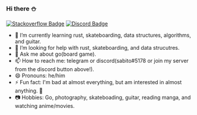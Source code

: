 ### Hi there ⛄

[![Stackoverflow Badge](https://img.shields.io/badge/-syohey-9cf?style=logo=stackoverflow?style=flat-square&logo=stackoverflow&link=https://stackoverflow.com/users/4909849/syohey&color=fef9ef&logoColor=red)](https://stackoverflow.com/users/4909849/syohey) [![Discord Badge](https://img.shields.io/badge/-tomodachi-9cf?style=logo=discord?style=flat-square&logo=discord&link=https://discord.gg/A54eTAcf&color=fef9ef&logoColor=4a4e69)](https://discord.gg/A54eTAcf)

- 🌱 I’m currently learning rust, skateboarding, data structures, algorithms, and guitar.
- 🤔 I’m looking for help with rust, skateboarding, and data strucutres.
- 💬 Ask me about go(board game).
- 📫 How to reach me: telegram or discord(sabito#5178 or join my server from the discord button above!).
- 😄 Pronouns: he/him
- ⚡ Fun fact: I'm bad at almost everything, but am interested in almost anything. 🐷
- 📷 Hobbies: Go, photography, skateboading, guitar, reading manga, and watching anime/movies.   








<!--
**sjinno/sjinno** is a ✨ _special_ ✨ repository because its `README.md` (this file) appears on your GitHub profile.

Here are some ideas to get you started:

- 🔭 I’m currently working on ...
- 👯 I’m looking to collaborate on ...
-->

